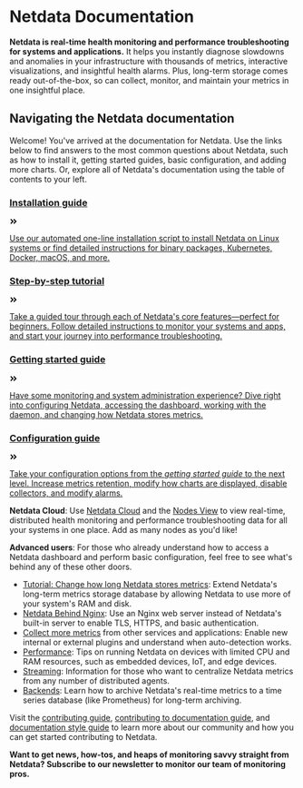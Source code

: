 <!--
---
title: "Netdata Documentation"
custom_edit_url: https://github.com/netdata/netdata/edit/master/DOCUMENTATION.md
---
-->

# Netdata Documentation

**Netdata is real-time health monitoring and performance troubleshooting for systems and applications.** It helps you
instantly diagnose slowdowns and anomalies in your infrastructure with thousands of metrics, interactive visualizations,
and insightful health alarms. Plus, long-term storage comes ready out-of-the-box, so can collect, monitor, and maintain
your metrics in one insightful place.

## Navigating the Netdata documentation

Welcome! You've arrived at the documentation for Netdata. Use the links below to find answers to the most common
questions about Netdata, such as how to install it, getting started guides, basic configuration, and adding more charts.
Or, explore all of Netdata's documentation using the table of contents to your left.

<div class="homepage-nav">
  <a class="nav-page" href="packaging/installer/">
    <div class="button-header">
      <h3>Installation guide</h3>
      <svg stroke="currentColor" fill="currentColor" stroke-width="0" viewBox="0 0 448 512" height="1em" width="1em" xmlns="http://www.w3.org/2000/svg"><path d="M224.3 273l-136 136c-9.4 9.4-24.6 9.4-33.9 0l-22.6-22.6c-9.4-9.4-9.4-24.6 0-33.9l96.4-96.4-96.4-96.4c-9.4-9.4-9.4-24.6 0-33.9L54.3 103c9.4-9.4 24.6-9.4 33.9 0l136 136c9.5 9.4 9.5 24.6.1 34zm192-34l-136-136c-9.4-9.4-24.6-9.4-33.9 0l-22.6 22.6c-9.4 9.4-9.4 24.6 0 33.9l96.4 96.4-96.4 96.4c-9.4 9.4-9.4 24.6 0 33.9l22.6 22.6c9.4 9.4 24.6 9.4 33.9 0l136-136c9.4-9.2 9.4-24.4 0-33.8z"></path></svg>
    </div>
    <div class="button-text">
      <p>Use our automated one-line installation script to install Netdata on Linux systems or find detailed instructions for binary packages, Kubernetes, Docker, macOS, and more.</p>
    </div>
  </a>
  <a class="nav-page" href="docs/step-by-step/step-00/">
    <div class="button-header">
      <h3>Step-by-step tutorial</h3>
      <svg stroke="currentColor" fill="currentColor" stroke-width="0" viewBox="0 0 448 512" height="1em" width="1em" xmlns="http://www.w3.org/2000/svg"><path d="M224.3 273l-136 136c-9.4 9.4-24.6 9.4-33.9 0l-22.6-22.6c-9.4-9.4-9.4-24.6 0-33.9l96.4-96.4-96.4-96.4c-9.4-9.4-9.4-24.6 0-33.9L54.3 103c9.4-9.4 24.6-9.4 33.9 0l136 136c9.5 9.4 9.5 24.6.1 34zm192-34l-136-136c-9.4-9.4-24.6-9.4-33.9 0l-22.6 22.6c-9.4 9.4-9.4 24.6 0 33.9l96.4 96.4-96.4 96.4c-9.4 9.4-9.4 24.6 0 33.9l22.6 22.6c9.4 9.4 24.6 9.4 33.9 0l136-136c9.4-9.2 9.4-24.4 0-33.8z"></path></svg>
    </div>
    <div class="button-text">
      <p>Take a guided tour through each of Netdata's core features—perfect for beginners. Follow detailed instructions to monitor your systems and apps, and start your journey into performance troubleshooting.</p>
    </div>
  </a>
  <a class="nav-page" href="docs/getting-started/">
    <div class="button-header">
      <h3>Getting started guide</h3>
      <svg stroke="currentColor" fill="currentColor" stroke-width="0" viewBox="0 0 448 512" height="1em" width="1em" xmlns="http://www.w3.org/2000/svg"><path d="M224.3 273l-136 136c-9.4 9.4-24.6 9.4-33.9 0l-22.6-22.6c-9.4-9.4-9.4-24.6 0-33.9l96.4-96.4-96.4-96.4c-9.4-9.4-9.4-24.6 0-33.9L54.3 103c9.4-9.4 24.6-9.4 33.9 0l136 136c9.5 9.4 9.5 24.6.1 34zm192-34l-136-136c-9.4-9.4-24.6-9.4-33.9 0l-22.6 22.6c-9.4 9.4-9.4 24.6 0 33.9l96.4 96.4-96.4 96.4c-9.4 9.4-9.4 24.6 0 33.9l22.6 22.6c9.4 9.4 24.6 9.4 33.9 0l136-136c9.4-9.2 9.4-24.4 0-33.8z"></path></svg>
    </div>
    <div class="button-text">
      <p>Have some monitoring and system administration experience? Dive right into configuring Netdata, accessing the dashboard, working with the daemon, and changing how Netdata stores metrics.</p>
    </div>
  </a>
  <a class="nav-page" href="docs/configuration-guide/">
    <div class="button-header">
      <h3>Configuration guide</h3>
      <svg stroke="currentColor" fill="currentColor" stroke-width="0" viewBox="0 0 448 512" height="1em" width="1em" xmlns="http://www.w3.org/2000/svg"><path d="M224.3 273l-136 136c-9.4 9.4-24.6 9.4-33.9 0l-22.6-22.6c-9.4-9.4-9.4-24.6 0-33.9l96.4-96.4-96.4-96.4c-9.4-9.4-9.4-24.6 0-33.9L54.3 103c9.4-9.4 24.6-9.4 33.9 0l136 136c9.5 9.4 9.5 24.6.1 34zm192-34l-136-136c-9.4-9.4-24.6-9.4-33.9 0l-22.6 22.6c-9.4 9.4-9.4 24.6 0 33.9l96.4 96.4-96.4 96.4c-9.4 9.4-9.4 24.6 0 33.9l22.6 22.6c9.4 9.4 24.6 9.4 33.9 0l136-136c9.4-9.2 9.4-24.4 0-33.8z"></path></svg>
    </div>
    <div class="button-text">
      <p>Take your configuration options from the <em>getting started guide</em> to the next level. Increase metrics retention, modify how charts are displayed, disable collectors, and modify alarms.</p>
    </div>
  </a>
</div>

**Netdata Cloud**: Use [Netdata Cloud](docs/netdata-cloud/) and the [Nodes View](docs/netdata-cloud/nodes-view.md) to
view real-time, distributed health monitoring and performance troubleshooting data for all your systems in one place.
Add as many nodes as you'd like!

**Advanced users**: For those who already understand how to access a Netdata dashboard and perform basic configuration,
feel free to see what's behind any of these other doors.

-   [Tutorial: Change how long Netdata stores metrics](docs/tutorials/longer-metrics-storage.md): Extend Netdata's
    long-term metrics storage database by allowing Netdata to use more of your system's RAM and disk.
-   [Netdata Behind Nginx](docs/Running-behind-nginx.md): Use an Nginx web server instead of Netdata's built-in server
    to enable TLS, HTTPS, and basic authentication.
-   [Collect more metrics](collectors/README.md) from other services and applications: Enable new internal
    or external plugins and understand when auto-detection works.
-   [Performance](docs/Performance.md): Tips on running Netdata on devices with limited CPU and RAM resources, such as
    embedded devices, IoT, and edge devices.
-   [Streaming](streaming/): Information for those who want to centralize Netdata metrics from any number of distributed
    agents.
-   [Backends](backends/): Learn how to archive Netdata's real-time metrics to a time series database (like Prometheus)
    for long-term archiving.

Visit the [contributing guide](CONTRIBUTING.md), [contributing to documentation
guide](docs/contributing/contributing-documentation.md), and [documentation style
guide](docs/contributing/style-guide.md) to learn more about our community and how you can get started contributing to
Netdata.

**Want to get news, how-tos, and heaps of monitoring savvy straight from Netdata? Subscribe to our newsletter to monitor
our team of monitoring pros.**

<script charset="utf-8" type="text/javascript" src="//js.hsforms.net/forms/shell.js"></script>
<script>
  hbspt.forms.create({
    portalId: "4567453",
    formId: "6a20deb5-a1e6-4312-9c4d-f6862f947fe0"
  });
</script>
